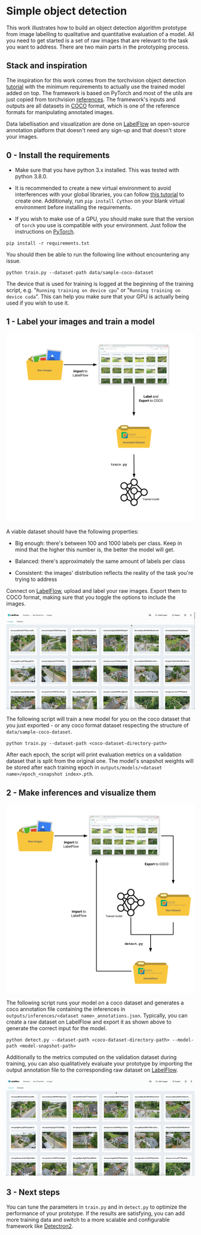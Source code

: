 # Simple object detection

This work illustrates how to build an object detection algorithm prototype from image labelling to qualitative and quantitative evaluation of a model. All you need to get started is a set of raw images that are relevant to the task you want to address. There are two main parts in the prototyping process.

## Stack and inspiration

The inspiration for this work comes from the torchvision object detection [tutorial](https://pytorch.org/tutorials/intermediate/torchvision_tutorial.html) with the minimum requirements to actually use the trained model added on top. The framework is based on PyTorch and most of the utils are just copied from torchvision [references](https://github.com/pytorch/vision/tree/main/references/detection). The framework's inputs and outputs are all datasets in [COCO](https://cocodataset.org/#format-data) format, which is one of the reference formats for manipulating annotated images.

Data labellisation and visualization are done on [LabelFlow](https://labelflow.ai/) an open-source annotation platform that doesn't need any sign-up and that doesn't store your images.
## 0 - Install the requirements

- Make sure that you have python 3.x installed. This was tested with python 3.8.0.

- It is recommended to create a new virtual environment to avoid interferences with your global libraries, you can follow [this tutorial](https://packaging.python.org/guides/installing-using-pip-and-virtual-environments/#creating-a-virtual-environment) to create one. Additionaly, run `pip install Cython` on your blank virtual environment before installing the requirements.

- If you wish to make use of a GPU, you should make sure that the version of `torch` you use is compatible with your environment. Just follow the instructions on [PyTorch](https://pytorch.org/get-started/locally/).

```
pip install -r requirements.txt
```

You should then be able to run the following line without encountering any issue.

```
python train.py --dataset-path data/sample-coco-dataset
```

The device that is used for training is logged at the beginning of the training script, e.g. "`Running training on device cpu`" or "`Running training on device cuda`". This can help you make sure that your GPU is actually being used if you wish to use it.

## 1 - Label your images and train a model

<p align="center">
  <img src="public/labelling-and-training.svg" />
</p>

A viable dataset should have the following properties:

- Big enough: there's between 100 and 1000 labels per class. Keep in mind that the higher this number is, the better the model will get.

- Balanced: there's approximately the same amount of labels per class

- Consistent: the images' distribution reflects the reality of the task you're trying to address

Connect on [LabelFlow](https://labelflow.ai/), upload and label your raw images. Export them to COCO format, making sure that you toggle the options to include the images.

<p align="center">
  <img src="public/labelflow-export.gif" />
</p>

The following script will train a new model for you on the coco dataset that you just exported - or any coco format dataset respecting the structure of `data/sample-coco-dataset`. 

```
python train.py --dataset-path <coco-dataset-directory-path>
```

After each epoch, the script will print evaluation metrics on a validation dataset that is split from the original one. The model's snapshot weights will be stored after each training epoch in `outputs/models/<dataset name>/epoch_<snapshot index>.pth`.

## 2 - Make inferences and visualize them

<p align="center">
  <img src="public/inference-and-visualization.svg" />
</p>

The following script runs your model on a coco dataset and generates a coco annotation file containing the inferences in `outputs/inferences/<dataset name>_annotations.json`. Typically, you can create a raw dataset on LabelFlow and export it as shown above to generate the correct input for the model.

```
python detect.py --dataset-path <coco-dataset-directory-path> --model-path <model-snapshot-path>
```

Additionally to the metrics computed on the validation dataset during training, you can also qualitatively evaluate your prototype by importing the output annotation file to the corresponding raw dataset on [LabelFlow](https://labelflow.ai/).

<p align="center">
  <img src="public/labelflow-import.gif" />
</p>

## 3 - Next steps

You can tune the parameters in `train.py` and in `detect.py` to optimize the performance of your prototype. If the results are satisfying, you can add more training data and switch to a more scalable and configurable framework like [Detectron2](https://github.com/facebookresearch/detectron2). 
